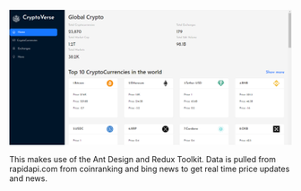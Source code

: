 ![1679708087528](image/README/1679708087528.png)


This makes use of the Ant Design and Redux Toolkit. Data is pulled from rapidapi.com from coinranking and bing news to get real time price updates and news.
